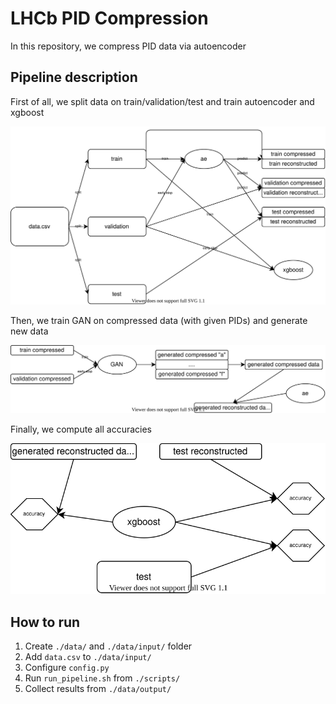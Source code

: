 # LHCb PID Compression

In this repository, we compress PID data via autoencoder

## Pipeline description

First of all, we split data on train/validation/test and train autoencoder and xgboost

![Alt text](./README_images/diagram_1.svg)

Then, we train GAN on compressed data (with given PIDs) and generate new data

![Alt text](./README_images/diagram_2.svg)

Finally, we compute all accuracies

![Alt text](./README_images/diagram_3.svg)

## How to run

1. Create `./data/` and `./data/input/` folder
2. Add `data.csv` to `./data/input/`
3. Configure `config.py`
4. Run `run_pipeline.sh` from `./scripts/`
5. Collect results from `./data/output/`